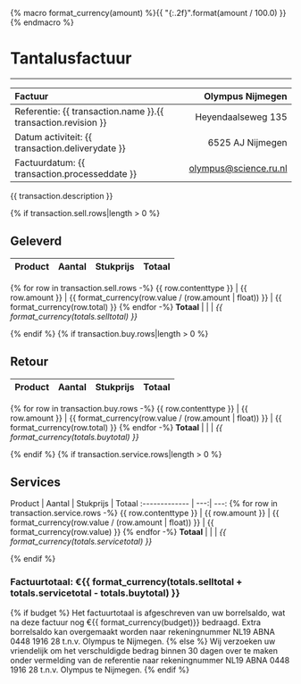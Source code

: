 {% macro format_currency(amount) %}{{ "{:.2f}".format(amount / 100.0) }}{% endmacro %}

# Tantalusfactuur

---------------------------------------

Factuur | Olympus Nijmegen  
:------ | ----------------:
Referentie: {{ transaction.name }}.{{ transaction.revision }} | Heyendaalseweg 135
Datum activiteit: {{ transaction.deliverydate }} | 6525 AJ Nijmegen
Factuurdatum: {{ transaction.processeddate }} | olympus@science.ru.nl


{{ transaction.description }}

{% if transaction.sell.rows|length > 0 %}
## Geleverd
Product | Aantal | Stukprijs | Totaal
:------------- | ---:| ---:| --:
{% for row in transaction.sell.rows -%}
{{ row.contenttype }} | {{ row.amount }} | {{ format_currency(row.value / (row.amount | float)) }} | {{ format_currency(row.total) }}
{% endfor -%}
**Totaal** | | | *{{ format_currency(totals.selltotal) }}*

{% endif %}
{% if transaction.buy.rows|length > 0 %}
## Retour
Product | Aantal | Stukprijs | Totaal
:------------- | ---:| --: | --:
{% for row in transaction.buy.rows -%}
{{ row.contenttype }} | {{ row.amount }} | {{ format_currency(row.value / (row.amount | float)) }} | {{ format_currency(row.total) }}
{% endfor -%}
**Totaal** | | | *{{ format_currency(totals.buytotal) }}*

{% endif %}
{% if transaction.service.rows|length > 0 %}
## Services
Product | Aantal | Stukprijs | Totaal
:------------- | ---:| ---:
{% for row in transaction.service.rows -%}
{{ row.contenttype }} | {{ row.amount }} | {{ format_currency(row.value / (row.amount | float)) }} | {{ format_currency(row.value) }}
{% endfor -%}
**Totaal** | | | *{{ format_currency(totals.servicetotal) }}*

{% endif %}
### Factuurtotaal: &euro;{{ format_currency(totals.selltotal + totals.servicetotal - totals.buytotal) }}
{% if budget %}
Het factuurtotaal is afgeschreven van uw borrelsaldo, wat na deze factuur nog &euro;{{ format_currency(budget)}} bedraagd. Extra borrelsaldo kan overgemaakt worden naar rekeningnummer NL19 ABNA 0448 1916 28 t.n.v. Olympus te Nijmegen.
{% else %}
Wij verzoeken uw vriendelijk om het verschuldigde bedrag binnen 30 dagen over te maken onder vermelding van de referentie naar rekeningnummer NL19 ABNA 0448 1916 28 t.n.v. Olympus te Nijmegen.
{% endif %}